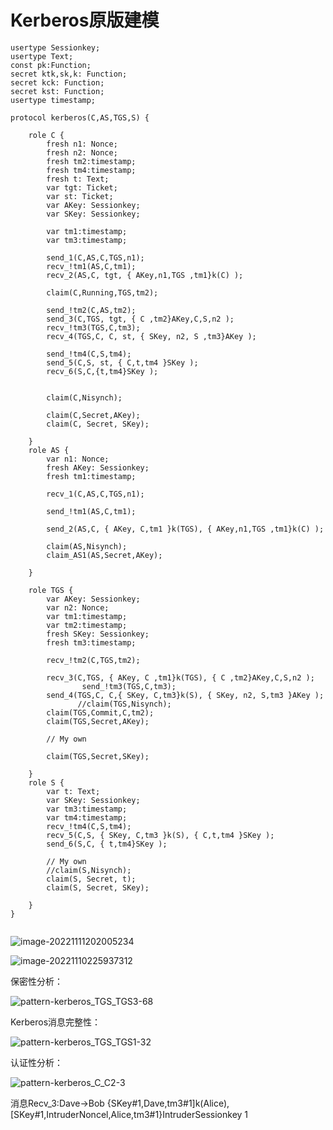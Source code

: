 # Kerberos原版建模

```spdl
usertype Sessionkey;
usertype Text;
const pk:Function;
secret ktk,sk,k: Function;
secret kck: Function;
secret kst: Function;
usertype timestamp;

protocol kerberos(C,AS,TGS,S) {

	role C {
		fresh n1: Nonce;
		fresh n2: Nonce;
        fresh tm2:timestamp;
        fresh tm4:timestamp;
        fresh t: Text;
		var tgt: Ticket;
		var st: Ticket;
		var AKey: Sessionkey;
		var SKey: Sessionkey;
		
        var tm1:timestamp;
        var tm3:timestamp;
              
		send_1(C,AS,C,TGS,n1);
        recv_!tm1(AS,C,tm1);
		recv_2(AS,C, tgt, { AKey,n1,TGS ,tm1}k(C) );

		claim(C,Running,TGS,tm2);

		send_!tm2(C,AS,tm2);
		send_3(C,TGS, tgt, { C ,tm2}AKey,C,S,n2 );
        recv_!tm3(TGS,C,tm3);
		recv_4(TGS,C, C, st, { SKey, n2, S ,tm3}AKey );
		
		send_!tm4(C,S,tm4);
		send_5(C,S, st, { C,t,tm4 }SKey );
		recv_6(S,C,{t,tm4}SKey );


        claim(C,Nisynch);
		
		claim(C,Secret,AKey);
        claim(C, Secret, SKey);
                
	}
	role AS {
		var n1: Nonce;
		fresh AKey: Sessionkey;
        fresh tm1:timestamp;
                
		recv_1(C,AS,C,TGS,n1);

        send_!tm1(AS,C,tm1);

		send_2(AS,C, { AKey, C,tm1 }k(TGS), { AKey,n1,TGS ,tm1}k(C) );
	
        claim(AS,Nisynch);
		claim_AS1(AS,Secret,AKey);
                
	}

	role TGS {
		var AKey: Sessionkey;
		var n2: Nonce;
        var tm1:timestamp;
        var tm2:timestamp;
		fresh SKey: Sessionkey;
        fresh tm3:timestamp;
                
        recv_!tm2(C,TGS,tm2);

		recv_3(C,TGS, { AKey, C ,tm1}k(TGS), { C ,tm2}AKey,C,S,n2 );
                send_!tm3(TGS,C,tm3);
		send_4(TGS,C, C,{ SKey, C,tm3}k(S), { SKey, n2, S,tm3 }AKey );
               //claim(TGS,Nisynch);
		claim(TGS,Commit,C,tm2);
		claim(TGS,Secret,AKey);

		// My own

		claim(TGS,Secret,SKey);
                 
	}
	role S {
		var t: Text;
		var SKey: Sessionkey;
        var tm3:timestamp;
        var tm4:timestamp;
        recv_!tm4(C,S,tm4);
		recv_5(C,S, { SKey, C,tm3 }k(S), { C,t,tm4 }SKey );
		send_6(S,C, { t,tm4}SKey );

		// My own
        //claim(S,Nisynch);
		claim(S, Secret, t);
		claim(S, Secret, SKey);
                
	}
}


```

![image-20221111202005234](C:\Users\13392\AppData\Roaming\Typora\typora-user-images\image-20221111202005234.png)

![image-20221110225937312](C:\Users\13392\AppData\Roaming\Typora\typora-user-images\image-20221110225937312.png)

保密性分析：



![pattern-kerberos_TGS_TGS3-68](E:\Drops\Typora\图片\pattern-kerberos_TGS_TGS3-68.png)







Kerberos消息完整性：



![pattern-kerberos_TGS_TGS1-32](E:\Drops\Typora\图片\pattern-kerberos_TGS_TGS1-32.png)

认证性分析：



![pattern-kerberos_C_C2-3](E:\Drops\Typora\图片\pattern-kerberos_C_C2-3.png)

消息Recv_3:Dave→Bob {SKey#1,Dave,tm3#1]k(Alice),[SKey#1,IntruderNoncel,Alice,tm3#1}IntruderSessionkey 1